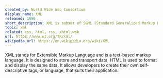 ```yaml
---
created_by: World Wide Web Consortium
display_name: XML
released: 1996
short_description: XML is subset of SGML (Standard Generalized Markup Language) used to store and transport data.
topic: xml
related: css, html, rss, xhtml,web
url: https://www.w3.org/TR/xml/
wikipedia_url: https://en.wikipedia.org/wiki/XML
---
```

 XML stands for Extensible Markup Language and is a text-based markup language. It is designed to store and transport data, HTML is used to format and display the same data. It allows developers to create their own self-descriptive tags, or language, that suits their application.
